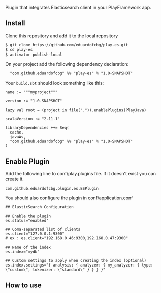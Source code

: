 Plugin that integrates Elasticsearch client in your PlayFramework app.

## Install

Clone this repository and add it to the local repository

~~~ sh
$ git clone https://github.com/eduardofcbg/play-es.git
$ cd play-es
$ activator publish-local
~~~

On your project add the following dependency declaration:

```
  "com.github.eduardofcbg" %% "play-es" % "1.0-SNAPSHOT"
```

Your `build.sbt` should look something like this:

```
name := """myproject"""

version := "1.0-SNAPSHOT"

lazy val root = (project in file(".")).enablePlugins(PlayJava)

scalaVersion := "2.11.1"

libraryDependencies ++= Seq(
  cache,
  javaWs,
  "com.github.eduardofcbg" %% "play-es" % "1.0-SNAPSHOT"
)
```

## Enable Plugin

Add the following line to conf/play.plugins file. If it doesn't exist you can create it.

```
com.github.eduardofcbg.plugin.es.ESPlugin
```

You should also configure the plugin in conf/application.conf

```
## ElasticSearch Configuration

## Enable the plugin
es.status="enabled"

## Coma-separated list of clients
es.client="127.0.0.1:9300"
# ex : es.client="192.168.0.46:9300,192.168.0.47:9300"

## Name of the index
es.index="mydb"

## Custom settings to apply when creating the index (optional)
es.index.settings="{ analysis: { analyzer: { my_analyzer: { type: \"custom\", tokenizer: \"standard\" } } } }"
```

## How to use



